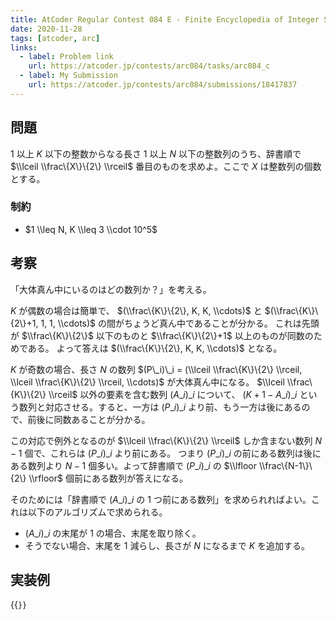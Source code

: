 ```yaml
---
title: AtCoder Regular Contest 084 E - Finite Encyclopedia of Integer Sequences
date: 2020-11-28
tags: [atcoder, arc]
links:
  - label: Problem link
    url: https://atcoder.jp/contests/arc084/tasks/arc084_c
  - label: My Submission
    url: https://atcoder.jp/contests/arc084/submissions/18417837
---
```


## 問題

$1$ 以上 $K$ 以下の整数からなる長さ $1$ 以上 $N$ 以下の整数列のうち、辞書順で $\\lceil \\frac\{X\}\{2\} \\rceil$ 番目のものを求めよ。ここで $X$ は整数列の個数とする。

### 制約

- $1 \\leq N, K \\leq 3 \\cdot 10^5$

## 考察

「大体真ん中にいるのはどの数列か？」を考える。

$K$ が偶数の場合は簡単で、 $(\\frac\{K\}\{2\}, K, K, \\cdots)$ と $(\\frac\{K\}\{2\}+1, 1, 1, \\cdots)$ の間がちょうど真ん中であることが分かる。
これは先頭が $\\frac\{K\}\{2\}$ 以下のものと $\\frac\{K\}\{2\}+1$ 以上のものが同数のためである。
よって答えは $(\\frac\{K\}\{2\}, K, K, \\cdots)$ となる。

$K$ が奇数の場合、長さ $N$ の数列 $(P\_i)\_i = (\\lceil \\frac\{K\}\{2\} \\rceil, \\lceil \\frac\{K\}\{2\} \\rceil, \\cdots)$ が大体真ん中になる。
$\\lceil \\frac\{K\}\{2\} \\rceil$ 以外の要素を含む数列 $(A\_i)\_i$ について、 $(K + 1 - A\_i)\_i$ という数列と対応させる。すると、一方は $(P\_i)\_i$ より前、もう一方は後にあるので、前後に同数あることが分かる。

この対応で例外となるのが $\\lceil \\frac\{K\}\{2\} \\rceil$ しか含まない数列 $N-1$ 個で、これらは $(P\_i)\_i$ より前にある。
つまり $(P\_i)\_i$ の前にある数列は後にある数列より $N-1$ 個多い。よって辞書順で $(P\_i)\_i$ の $\\lfloor \\frac\{N-1\}\{2\} \\rfloor$ 個前にある数列が答えになる。

そのためには「辞書順で $(A\_i)\_i$ の 1 つ前にある数列」を求められればよい。これは以下のアルゴリズムで求められる。

- $(A\_i)\_i$ の末尾が $1$ の場合、末尾を取り除く。
- そうでない場合、末尾を $1$ 減らし、長さが $N$ になるまで $K$ を追加する。

## 実装例

{{<code file="main.cpp" language="cpp">}}
